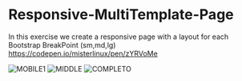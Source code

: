 # Responsive-MultiTemplate-Page

In this exercise we create a responsive page with a layout for each Bootstrap BreakPoint (sm,md,lg) 
https://codepen.io/misterlinux/pen/zYRVoMe


![MOBILE1](https://user-images.githubusercontent.com/43761354/175069153-5df4f41e-63b1-4a4c-a9e4-9f9b369fc964.PNG)
![MIDDLE](https://user-images.githubusercontent.com/43761354/175069314-9fba47ce-8d84-441d-9f9f-35b4a910fa68.PNG)
![COMPLETO](https://user-images.githubusercontent.com/43761354/175069363-987fcfb6-e3ae-479e-a94b-20c4b79dfd78.PNG)
